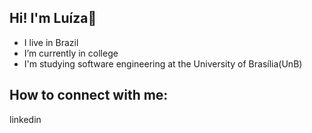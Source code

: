 ## Hi! I'm Luíza👋

- I live in Brazil
- I’m currently in college
- I'm studying software engineering at the University of Brasília(UnB)

## How to connect with me:
<a herf="https://www.linkedin.com/in/lu%C3%ADza-esteves-dos-santos-b7928b207/" target="balnk">
  <p>linkedin</p>
</a>
<!--
Here are some ideas to get you started:

- 🔭 I’m currently working on ...

- 👯 I’m looking to collaborate on ...
- 🤔 I’m looking for help with ...
- 💬 Ask me about ...
- 📫 How to reach me: ...
- 😄 Pronouns: ...
- ⚡ Fun fact: ...
-->
